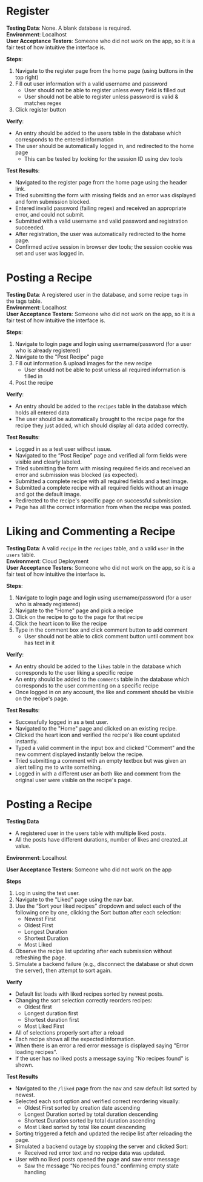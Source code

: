 
# Register

**Testing Data**: None. A blank database is required.  
**Environment**: Localhost  
**User Acceptance Testers**: Someone who did not work on the app, so it is a fair test of how intuitive the interface is. 

**Steps**: 
1. Navigate to the register page from the home page (using buttons in the top right)
2. Fill out user information with a valid username and password 
	- User should not be able to register unless every field is filled out
	- User should not be able to register unless password is valid & matches regex
3. Click register button

**Verify**:
- An entry should be added to the users table in the database which corresponds to the entered information
- The user should be automatically logged in, and redirected to the home page
	- This can be tested by looking for the session ID using dev tools


**Test Results**:
- Navigated to the register page from the home page using the header link.
- Tried submitting the form with missing fields and an error was displayed and form submission blocked.
- Entered invalid password (failing regex) and received an appropriate error, and could not submit.
- Submitted with a valid username and valid password and registration succeeded.
- After registration, the user was automatically redirected to the home page.
- Confirmed active session in browser dev tools; the session cookie was set and user was logged in.


# Posting a Recipe

**Testing Data**: A registered user in the database, and some recipe `tags` in the tags table.  
**Environment**: Localhost  
**User Acceptance Testers**: Someone who did not work on the app, so it is a fair test of how intuitive the interface is. 

**Steps**:
1. Navigate to login page and login using username/password (for a user who is already registered)
2. Navigate to the "Post Recipe" page
3. Fill out information & upload images for the new recipe
	- User should not be able to post unless all required information is filled in
4. Post the recipe

**Verify**:
- An entry should be added to the `recipes` table in the database which holds all entered data
- The user should be automatically brought to the recipe page for the recipe they just added, which should display all data added correctly. 


**Test Results**:
- Logged in as a test user without issue.
- Navigated to the “Post Recipe” page and verified all form fields were visible and clearly labeled.
- Tried submitting the form with missing required fields and received an error and submission was blocked (as expected).
- Submitted a complete recipe with all required fields and a test image.
- Submitted a complete recipe with all required fields without an image and got the default image.
- Redirected to the recipe's specific page on successful submission.
- Page has all the correct information from when the recipe was posted.


# Liking and Commenting a Recipe


**Testing Data**: A valid `recipe` in the `recipes` table, and a valid `user` in the `users` table.  
**Environment**: Cloud Deployment  
**User Acceptance Testers**: Someone who did not work on the app, so it is a fair test of how intuitive the interface is. 

**Steps**:
1. Navigate to login page and login using username/password (for a user who is already registered)
2. Navigate to the "Home" page and pick a recipe
3. Click on the recipe to go to the page for that recipe
4. Click the heart icon to like the recipe
5. Type in the comment box and click comment button to add comment
	- User should not be able to click comment button until comment box has text in it

**Verify**:
- An entry should be added to the `likes` table in the database which corresponds to the user liking a specific recipe
- An entry should be added to the `comments` table in the database which corresponds to the user commenting on a specific recipe
- Once logged in on any account, the like and comment should be visible on the recipe's page. 

**Test Results**:
- Successfully logged in as a test user.
- Navigated to the "Home" page and clicked on an existing recipe.
- Clicked the heart icon and verified the recipe's like count updated instantly.
- Typed a valid comment in the input box and clicked "Comment" and the new comment displayed instantly below the recipe.
- Tried submitting a comment with an empty textbox but was given an alert telling me to write something.
- Logged in with a different user an both like and comment from the original user were visible on the recipe's page.


# Posting a Recipe

**Testing Data**
- A registered user in the users table with multiple liked posts.
- All the posts have different durations, number of likes and created_at value.

**Environment**: Localhost  

**User Acceptance Testers**: Someone who did not work on the app  

**Steps**
1. Log in using the test user.
2. Navigate to the "Liked" page using the nav bar.
3. Use the “Sort your liked recipes” dropdown and select each of the following one by one, clicking the Sort button after each selection:
	- Newest First
	- Oldest First
	- Longest Duration
	- Shortest Duration
	- Most Liked
4. Observe the recipe list updating after each submission without refreshing the page.
5. Simulate a backend failure (e.g., disconnect the database or shut down the server), then attempt to sort again.

**Verify**
- Default list loads with liked recipes sorted by newest posts.
- Changing the sort selection correctly reorders recipes:
	- Oldest first
	- Longest duration first
	- Shortest duration first
	- Most Liked First
- All of selections properly sort after a reload
- Each recipe shows all the expected information.
- When there is an error a red error message is displayed saying "Error loading recipes".
- If the user has no liked posts a message saying "No recipes found" is shown.

**Test Results**
- Navigated to the `/liked` page from the nav and saw default list sorted by newest.
- Selected each sort option and verified correct reordering visually:
	- Oldest First sorted by creation date ascending
	- Longest Duration sorted by total duration descending
	- Shortest Duration sorted by total duration ascending
	- Most Liked sorted by total like count descending
- Sorting triggered a fetch and updated the recipe list after reloading the page.
- Simulated a backend outage by stopping the server and clicked Sort:
	- Received red error text and no recipe data was updated.
- User with no liked posts opened the page and saw error message
	- Saw the message “No recipes found.” confirming empty state handling